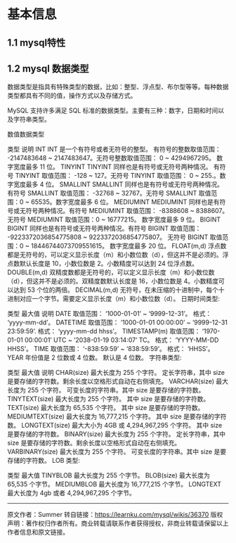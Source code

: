 # 基本信息

## 1.1 mysql特性

## 1.2 mysql 数据类型

数据类型是指具有特殊类型的数据，比如：整型、浮点型、布尔型等等。每种数据类型都具有不同的值，操作方式以及存储方式。

MySQL 支持许多满足 SQL 标准的数据类型。主要有三种：数字，日期和时间以及字符串类型。

数值数据类型

类型	说明
INT	INT 是一个有符号或者无符号的整型。 有符号的整数取值范围： -2147483648 ~ 2147483647。无符号整数取值范围： 0 ~ 4294967295。 数字宽度最多 11 位。
TINYINT	TINYINT 同样也是有符号或无符号两种情况。 有符号 TINYINT 取值范围： -128 ~ 127。无符号 TINYINT 取值范围： 0 ~ 255.。数字宽度最多 4 位。
SMALLINT	SMALLINT 同样也是有符号或无符号两种情况。 有符号 SMALLINT 取值范围： -32768 ~ 32767。无符号 SMALLINT 取值范围：0 ~ 65535。数字宽度最多 6 位。
MEDIUMINT	MEDIUMINT 同样也是有符号或无符号两种情况。有符号 MEDIUMINT 取值范围： -8388608 ~ 8388607。 无符号 MEDIUMINT 取值范围：0 ~ 16777215。 数字宽度最多 9 位。
BIGINT	BIGINT 同样也是有符号或无符号两种情况。有符号 BIGINT 取值范围： -9223372036854775808 ~ 9223372036854775807。 无符号 BIGINT 取值范围：0 ~ 18446744073709551615。 数字宽度最多 20 位。
FLOAT(m,d)	浮点数都是无符号的，可以定义显示长度（m）和小数位数（d），但这并不是必须的。浮点数默认长度是 10，小数位数是 2。小数精度可以达到 24 位浮点数。
DOUBLE(m,d)	双精度数都是无符号的，可以定义显示长度（m）和小数位数（d），但这并不是必须的。双精度数默认长度是 16，小数位数是 4。小数精度可以达到 53 个位的两倍。
DECIMAL(m,d)	无符号，在未压缩的十进制中，每个十进制对应一个字节。需要定义显示长度（m）和小数位数（d）。
日期时间类型:

类型	最大值	说明
DATE	取值范围： ‘1000-01-01’ ~ ‘9999-12-31’。	格式： ‘yyyy-mm-dd’。
DATETIME	取值范围： ‘1000-01-01 00:00:00’ ~ ‘9999-12-31 23:59:59’.	格式： ‘yyyy-mm-dd hhss’。
TIMESTAMP(m)	取值范围： ‘1970-01-01 00:00:01’ UTC ~ ‘2038-01-19 03:14:07’ TC。	格式： ‘YYYY-MM-DD HHSS’。
TIME	取值范围： ‘-838:59:59’ ~ ‘838:59:59’。	格式： ‘HHSS’。
YEAR	年份值是 2 位数或 4 位数。	默认是 4 位数。
字符串类型:

类型	最大值	说明
CHAR(size)	最大长度为 255 个字符。	定长字符串，其中 size 是要存储的字符数。剩余长度以空格形式自动在右侧填充。
VARCHAR(size)	最大长度为 255 个字符。	可变长度的字符串。其中 size 是要存储的字符数。
TINYTEXT(size)	最大长度为 255 个字符。	其中 size 是要存储的字符数。
TEXT(size)	最大长度为 65,535 个字符。	其中 size 是要存储的字符数。
MEDIUMTEXT(size)	最大长度为 16,777,215 个字符。	其中 size 是要存储的字符数。
LONGTEXT(size)	最大大小为 4GB 或 4,294,967,295 个字符。	其中 size 是要存储的字符数。
BINARY(size)	最大长度为 255 个字符。	定长字符串，其中 size 是要存储的字符数。剩余长度以空格形式自动在右侧填充。
VARBINARY(size)	最大长度为 255 个字符。	可变长度的字符串。其中 size 是要存储的字符数。
LOB 类型:

类型	最大值
TINYBLOB	最大长度为 255 个字节。
BLOB(size)	最大长度为 65,535 个字节。
MEDIUMBLOB	最大长度为 16,777,215 个字节。
LONGTEXT	最大长度为 4gb 或者 4,294,967,295 个字节。

------------------------------------------------
原文作者：Summer
转自链接：https://learnku.com/mysql/wikis/36370
版权声明：著作权归作者所有。商业转载请联系作者获得授权，非商业转载请保留以上作者信息和原文链接。